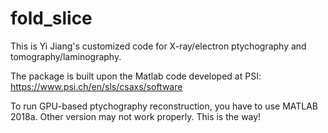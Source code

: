 # fold_slice

This is Yi Jiang's customized code for X-ray/electron ptychography and tomography/laminography.

The package is built upon the Matlab code developed at PSI: https://www.psi.ch/en/sls/csaxs/software

To run GPU-based ptychography reconstruction, you have to use MATLAB 2018a. Other version may not work properly. This is the way!
